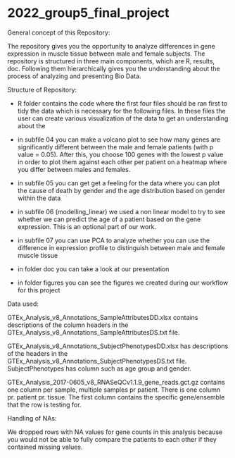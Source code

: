 # 2022_group5_final_project

General concept of this Repository:

The repository gives you the opportunity to analyze differences in gene expression in muscle tissue between male and female subjects. The repository is structured in three main components, which are R, results, doc. Following them hierarchically gives you the understanding about the process of analyzing and presenting Bio Data. 

Structure of Repository:

- R folder contains the code where the first four files should be ran first to tidy the data which is necessary for the following files. In these files the user can create various visualization of the data to get an understanding about the 

- in subfile 04 you can make a volcano plot to see how many genes are significantly different between the male and female patients (with p value = 0.05). After this, you choose 100 genes with the lowest p value in order to plot them against each other per patient on a heatmap where you differ between males and females.
- in subfile 05 you can get get a feeling for the data where you can plot the cause of death by gender      and the age distribution based on gender within the data

- in subfile 06 (modelling_linear) we used a non linear model to try to see whether we can predict the      age of a patient based on the gene expression. This is an optional part of our work.

- in subfile 07 you can use PCA to analyze whether you can use the difference in expression profile to distinguish between male and female muscle tissue

- in folder doc you can take a look at our presentation 

- in folder figures you can see the figures we created during our workflow for this project

Data used:

GTEx_Analysis_v8_Annotations_SampleAttributesDD.xlsx contains descriptions of the column headers in the GTEx_Analysis_v8_Annotations_SampleAttributesDS.txt file. 

GTEx_Analysis_v8_Annotations_SubjectPhenotypesDD.xlsx has descriptions of the headers in the GTEx_Analysis_v8_Annotations_SubjectPhenotypesDS.txt file. SubjectPhenotypes has column such as age group and gender. 

GTEx_Analysis_2017-0605_v8_RNASeQCv1.1.9_gene_reads.gct.gz contains one column per sample, multiple samples pr patient. There is one column pr. patient pr. tissue. The first column contains the specific gene/ensemble that the row is testing for. 

Handling of NAs:

We dropped rows with NA values for gene counts in this analysis because you would not be able to fully compare the patients to each other if they contained missing values. 






